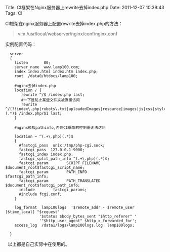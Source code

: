 Title: CI框架在Nginx服务器上rewrite去掉index.php
Date: 2011-12-07 10:39:43
Tags: CI

CI框架在nginx服务器上配置rewrite去掉index.php的方法：

> vim /usr/local/webserver/nginx/conf/nginx.conf

实例配置代码：


      server
      {
        listen       80;
        server_name  www.lamp100.com;
        index index.html index.htm index.php;
        root  /data0/htdocs/lamp100;

        #nginx去掉index.php
        location / {
           rewrite ^/$ /index.php last;
           #一下是防止某些文件夹被直接访问
           rewrite ^/(?!index\.php|robots\.txt|uploadedImages|resource|images|js|css|styles|static)(.*)$ /index.php/$1 last;
        }

        #nginx模拟pathinfo,否则CI框架的控制器无法访问

        location ~ ^(.+\.php)(.*)$
        {
          #fastcgi_pass  unix:/tmp/php-cgi.sock;
          fastcgi_pass  127.0.0.1:9000;
          fastcgi_index index.php;
          fastcgi_split_path_info ^(.+\.php)(.*)$;
          fastcgi_param        SCRIPT_FILENAME        $document_root$fastcgi_script_name;
          fastcgi_param        PATH_INFO                $fastcgi_path_info;
          fastcgi_param        PATH_TRANSLATED        $document_root$fastcgi_path_info;
          include        fastcgi_params;
          #include fcgi.conf;
        }

        log_format  lamp100logs  '$remote_addr - $remote_user [$time_local] "$request" '
                   '$status $body_bytes_sent "$http_referer" '
                   '"$http_user_agent" $http_x_forwarded_for';
        access_log  /data1/logs/lamp100logs.log  lamp100logs;

      }

  以上都是自己实际中在使用的。
